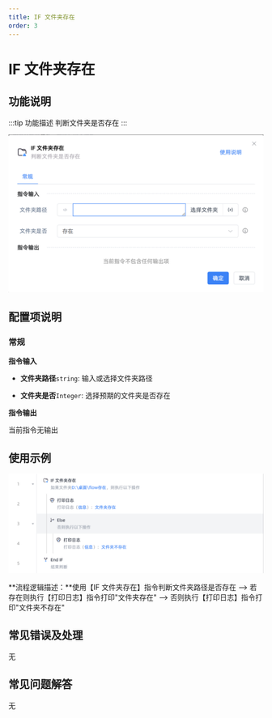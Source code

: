 ```yaml
---
title: IF 文件夹存在
order: 3
---
```


# IF 文件夹存在

## 功能说明

:::tip 功能描述
判断文件夹是否存在
:::

![image-20250225205558560](../../assets/image-20250225205558560.png)

## 配置项说明

### 常规

**指令输入**

- **文件夹路径**`string`: 输入或选择文件夹路径

- **文件夹是否**`Integer`: 选择预期的文件夹是否存在


**指令输出**

当前指令无输出

## 使用示例

![image-20250225205747377](../../assets/image-20250225205747377.png)

**流程逻辑描述：**使用【IF 文件夹存在】指令判断文件夹路径是否存在 --> 若存在则执行【打印日志】指令打印"文件夹存在" --> 否则执行【打印日志】指令打印"文件夹不存在"

## 常见错误及处理

无

## 常见问题解答

无

